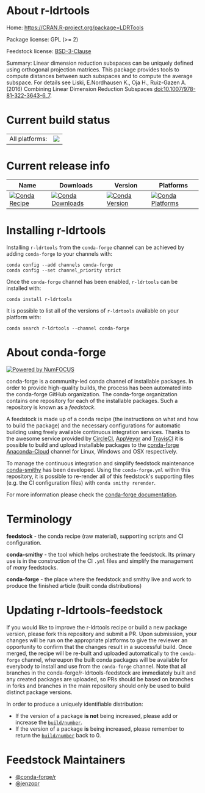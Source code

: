 About r-ldrtools
================

Home: https://CRAN.R-project.org/package=LDRTools

Package license: GPL (>= 2)

Feedstock license: [BSD-3-Clause](https://github.com/conda-forge/r-ldrtools-feedstock/blob/master/LICENSE.txt)

Summary: Linear dimension reduction subspaces can be uniquely defined using orthogonal projection matrices. This package provides tools to compute distances between such subspaces and to compute the average subspace. For details see Liski, E.Nordhausen K., Oja H., Ruiz-Gazen A. (2016) Combining Linear Dimension Reduction Subspaces <doi:10.1007/978-81-322-3643-6_7>.

Current build status
====================


<table><tr><td>All platforms:</td>
    <td>
      <a href="https://dev.azure.com/conda-forge/feedstock-builds/_build/latest?definitionId=8009&branchName=master">
        <img src="https://dev.azure.com/conda-forge/feedstock-builds/_apis/build/status/r-ldrtools-feedstock?branchName=master">
      </a>
    </td>
  </tr>
</table>

Current release info
====================

| Name | Downloads | Version | Platforms |
| --- | --- | --- | --- |
| [![Conda Recipe](https://img.shields.io/badge/recipe-r--ldrtools-green.svg)](https://anaconda.org/conda-forge/r-ldrtools) | [![Conda Downloads](https://img.shields.io/conda/dn/conda-forge/r-ldrtools.svg)](https://anaconda.org/conda-forge/r-ldrtools) | [![Conda Version](https://img.shields.io/conda/vn/conda-forge/r-ldrtools.svg)](https://anaconda.org/conda-forge/r-ldrtools) | [![Conda Platforms](https://img.shields.io/conda/pn/conda-forge/r-ldrtools.svg)](https://anaconda.org/conda-forge/r-ldrtools) |

Installing r-ldrtools
=====================

Installing `r-ldrtools` from the `conda-forge` channel can be achieved by adding `conda-forge` to your channels with:

```
conda config --add channels conda-forge
conda config --set channel_priority strict
```

Once the `conda-forge` channel has been enabled, `r-ldrtools` can be installed with:

```
conda install r-ldrtools
```

It is possible to list all of the versions of `r-ldrtools` available on your platform with:

```
conda search r-ldrtools --channel conda-forge
```


About conda-forge
=================

[![Powered by NumFOCUS](https://img.shields.io/badge/powered%20by-NumFOCUS-orange.svg?style=flat&colorA=E1523D&colorB=007D8A)](http://numfocus.org)

conda-forge is a community-led conda channel of installable packages.
In order to provide high-quality builds, the process has been automated into the
conda-forge GitHub organization. The conda-forge organization contains one repository
for each of the installable packages. Such a repository is known as a *feedstock*.

A feedstock is made up of a conda recipe (the instructions on what and how to build
the package) and the necessary configurations for automatic building using freely
available continuous integration services. Thanks to the awesome service provided by
[CircleCI](https://circleci.com/), [AppVeyor](https://www.appveyor.com/)
and [TravisCI](https://travis-ci.com/) it is possible to build and upload installable
packages to the [conda-forge](https://anaconda.org/conda-forge)
[Anaconda-Cloud](https://anaconda.org/) channel for Linux, Windows and OSX respectively.

To manage the continuous integration and simplify feedstock maintenance
[conda-smithy](https://github.com/conda-forge/conda-smithy) has been developed.
Using the ``conda-forge.yml`` within this repository, it is possible to re-render all of
this feedstock's supporting files (e.g. the CI configuration files) with ``conda smithy rerender``.

For more information please check the [conda-forge documentation](https://conda-forge.org/docs/).

Terminology
===========

**feedstock** - the conda recipe (raw material), supporting scripts and CI configuration.

**conda-smithy** - the tool which helps orchestrate the feedstock.
                   Its primary use is in the construction of the CI ``.yml`` files
                   and simplify the management of *many* feedstocks.

**conda-forge** - the place where the feedstock and smithy live and work to
                  produce the finished article (built conda distributions)


Updating r-ldrtools-feedstock
=============================

If you would like to improve the r-ldrtools recipe or build a new
package version, please fork this repository and submit a PR. Upon submission,
your changes will be run on the appropriate platforms to give the reviewer an
opportunity to confirm that the changes result in a successful build. Once
merged, the recipe will be re-built and uploaded automatically to the
`conda-forge` channel, whereupon the built conda packages will be available for
everybody to install and use from the `conda-forge` channel.
Note that all branches in the conda-forge/r-ldrtools-feedstock are
immediately built and any created packages are uploaded, so PRs should be based
on branches in forks and branches in the main repository should only be used to
build distinct package versions.

In order to produce a uniquely identifiable distribution:
 * If the version of a package **is not** being increased, please add or increase
   the [``build/number``](https://docs.conda.io/projects/conda-build/en/latest/resources/define-metadata.html#build-number-and-string).
 * If the version of a package **is** being increased, please remember to return
   the [``build/number``](https://docs.conda.io/projects/conda-build/en/latest/resources/define-metadata.html#build-number-and-string)
   back to 0.

Feedstock Maintainers
=====================

* [@conda-forge/r](https://github.com/conda-forge/r/)
* [@jenzopr](https://github.com/jenzopr/)

